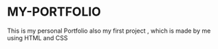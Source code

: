 # MY-PORTFOLIO
This is my personal Portfolio also my first project  , which is made by me using HTML and CSS
